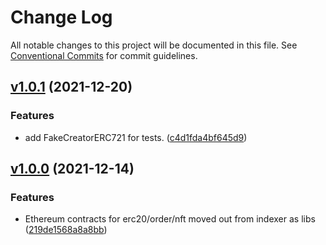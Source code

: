 # Change Log

All notable changes to this project will be documented in this file.
See [Conventional Commits](https://conventionalcommits.org) for commit guidelines.

## [v1.0.1](https://github.com/rarible/ethereum-contracts/releases/tag/v1.0.1) (2021-12-20)

### Features

 -  add FakeCreatorERC721 for tests. ([c4d1fda4bf645d9](https://github.com/rarible/ethereum-contracts/commit/c4d1fda4bf645d93f498eede55106f5f1c70cdd1))

## [v1.0.0](https://github.com/rarible/ethereum-contracts/releases/tag/v1.0.0) (2021-12-14)

### Features

 -  Ethereum contracts for erc20/order/nft moved out from indexer as libs ([219de1568a8a8bb](https://github.com/rarible/ethereum-contracts/commit/219de1568a8a8bb1e50f0368ea27a2b9a79cc06b))

